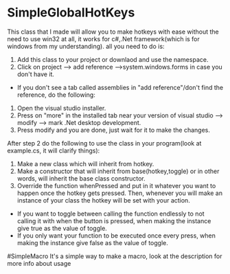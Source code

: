 # SimpleGlobalHotKeys
This class that I made will allow you to make hotkeys with ease without the need to use win32 at all, it works for c#,.Net framework(which is for windows from my understanding).
all you need to do is:
1) Add this class to your project or downlaod and use the namespace.
2) Click on project --> add reference -->system.windows.forms in case you don't have it.

* If you don't see a tab called assemblies in "add reference"/don't find the reference, do the following:
1) Open the visual studio installer.
2) Press on "more" in the installed tab near your version of visual studio --> modify --> mark .Net desktop development.
3) Press modify and you are done, just wait for it to make the changes.

After step 2 do the following to use the class in your program(look at example.cs, it will clarify things):
1) Make a new class which will inherit from hotkey.
2) Make a constructor that will inherit from base(hotkey,toggle) or in other words, will inherit the base class constructor.
3) Override the function whenPressed and put in it whatever you want to happen once the hotkey gets pressed.
Then, whenever you will make an instance of your class the hotkey will be set with your action.
* If you want to toggle between calling the function endlessly to not calling it with when the button is pressed, when making the instance give true as the value of toggle.
* If you only want your function to be executed once every press, when making the instance give false as the value of toggle.

#SimpleMacro
It's a simple way to make a macro, look at the description for more info about usage
